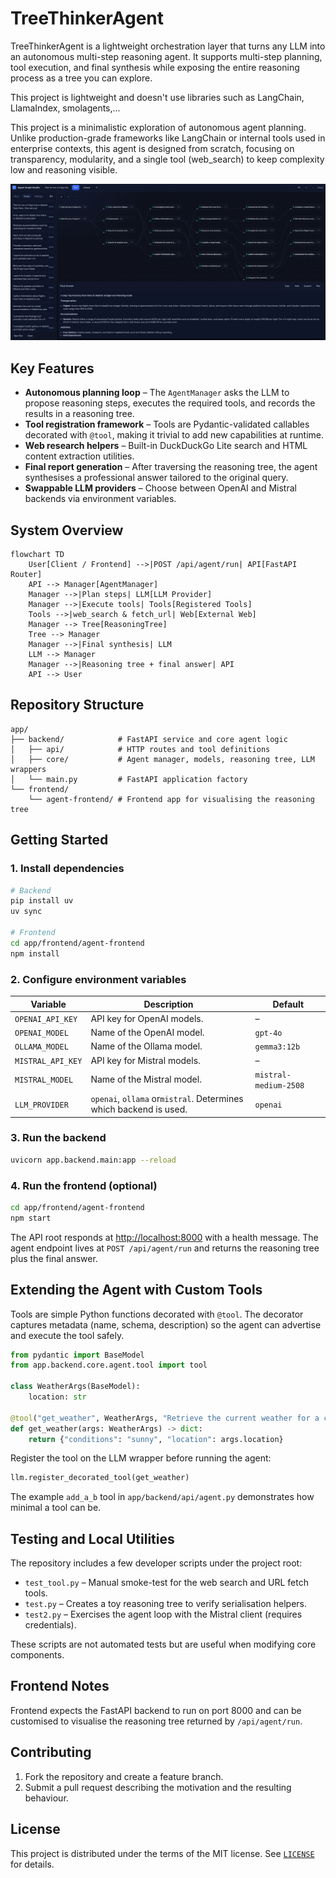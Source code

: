 # TreeThinkerAgent

TreeThinkerAgent is a lightweight orchestration layer that turns any LLM into an autonomous multi-step reasoning agent. It supports multi-step planning, tool execution, and final synthesis while exposing the entire reasoning process as a tree you can explore.

This project is lightweight and doesn't use libraries such as LangChain, LlamaIndex, smolagents,...

This project is a minimalistic exploration of autonomous agent planning.
Unlike production-grade frameworks like LangChain or internal tools used in enterprise contexts, this agent is designed from scratch, focusing on transparency, modularity, and a single tool (web_search) to keep complexity low and reasoning visible.

![Reasoning Tree Screenshot](media/ui.png)

## Key Features

- **Autonomous planning loop** – The `AgentManager` asks the LLM to propose reasoning steps, executes the required tools, and records the results in a reasoning tree.
- **Tool registration framework** – Tools are Pydantic-validated callables decorated with `@tool`, making it trivial to add new capabilities at runtime.
- **Web research helpers** – Built-in DuckDuckGo Lite search and HTML content extraction utilities.
- **Final report generation** – After traversing the reasoning tree, the agent synthesises a professional answer tailored to the original query.
- **Swappable LLM providers** – Choose between OpenAI and Mistral backends via environment variables.

## System Overview

```mermaid
flowchart TD
    User[Client / Frontend] -->|POST /api/agent/run| API[FastAPI Router]
    API --> Manager[AgentManager]
    Manager -->|Plan steps| LLM[LLM Provider]
    Manager -->|Execute tools| Tools[Registered Tools]
    Tools -->|web_search & fetch_url| Web[External Web]
    Manager --> Tree[ReasoningTree]
    Tree --> Manager
    Manager -->|Final synthesis| LLM
    LLM --> Manager
    Manager -->|Reasoning tree + final answer| API
    API --> User
```

## Repository Structure

```
app/
├── backend/            # FastAPI service and core agent logic
│   ├── api/            # HTTP routes and tool definitions
│   ├── core/           # Agent manager, models, reasoning tree, LLM wrappers
│   └── main.py         # FastAPI application factory
└── frontend/
    └── agent-frontend/ # Frontend app for visualising the reasoning tree
```

## Getting Started

### 1. Install dependencies

```bash
# Backend
pip install uv
uv sync

# Frontend
cd app/frontend/agent-frontend
npm install
```

### 2. Configure environment variables

| Variable          | Description                                                       | Default               |
| ----------------- | ----------------------------------------------------------------- | --------------------- |
| `OPENAI_API_KEY`  | API key for OpenAI models.                                        | –                     |
| `OPENAI_MODEL`    | Name of the OpenAI model.                                         | `gpt-4o`              |
| `OLLAMA_MODEL`    | Name of the Ollama model.                                         | `gemma3:12b`          |
| `MISTRAL_API_KEY` | API key for Mistral models.                                       | –                     |
| `MISTRAL_MODEL`   | Name of the Mistral model.                                        | `mistral-medium-2508` |
| `LLM_PROVIDER`    | `openai`, `ollama` or`mistral`. Determines which backend is used. | `openai`              |

### 3. Run the backend

```bash
uvicorn app.backend.main:app --reload
```

### 4. Run the frontend (optional)

```bash
cd app/frontend/agent-frontend
npm start
```

The API root responds at [http://localhost:8000](http://localhost:8000) with a health message. The agent endpoint lives at `POST /api/agent/run` and returns the reasoning tree plus the final answer.

## Extending the Agent with Custom Tools

Tools are simple Python functions decorated with `@tool`. The decorator captures metadata (name, schema, description) so the agent can advertise and execute the tool safely.

```python
from pydantic import BaseModel
from app.backend.core.agent.tool import tool

class WeatherArgs(BaseModel):
    location: str

@tool("get_weather", WeatherArgs, "Retrieve the current weather for a city")
def get_weather(args: WeatherArgs) -> dict:
    return {"conditions": "sunny", "location": args.location}
```

Register the tool on the LLM wrapper before running the agent:

```python
llm.register_decorated_tool(get_weather)
```

The example `add_a_b` tool in `app/backend/api/agent.py` demonstrates how minimal a tool can be.

## Testing and Local Utilities

The repository includes a few developer scripts under the project root:

- `test_tool.py` – Manual smoke-test for the web search and URL fetch tools.
- `test.py` – Creates a toy reasoning tree to verify serialisation helpers.
- `test2.py` – Exercises the agent loop with the Mistral client (requires credentials).

These scripts are not automated tests but are useful when modifying core components.

## Frontend Notes

Frontend expects the FastAPI backend to run on port 8000 and can be customised to visualise the reasoning tree returned by `/api/agent/run`.

## Contributing

1. Fork the repository and create a feature branch.
2. Submit a pull request describing the motivation and the resulting behaviour.

## License

This project is distributed under the terms of the MIT license. See [`LICENSE`](LICENSE) for details.
